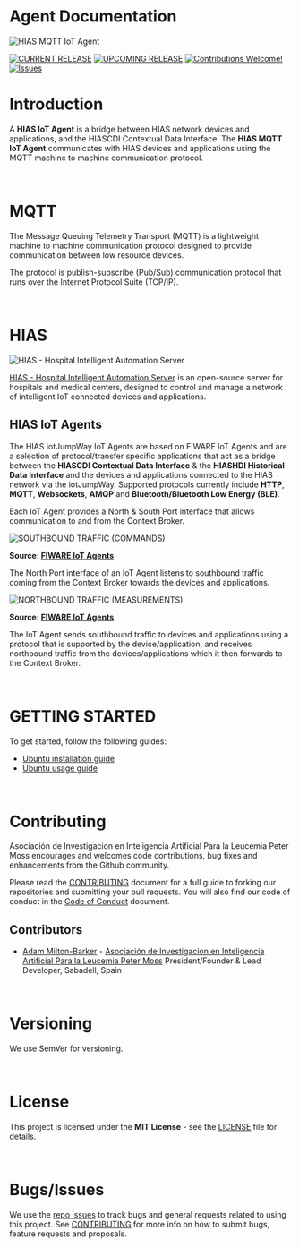 # Agent Documentation

![HIAS MQTT IoT Agent](img/project-banner.jpg)

[![CURRENT RELEASE](https://img.shields.io/badge/CURRENT%20RELEASE-3.1.0-blue.svg)](https://github.com/aiial/hias-mqtt-iot-agent/tree/release-3.1.0) [![UPCOMING RELEASE](https://img.shields.io/badge/DEV%20BRANCH-develop-blue.svg)](https://github.com/aiial/hias-mqtt-iot-agent/tree/develop) [![Contributions Welcome!](https://img.shields.io/badge/Contributions-Welcome-lightgrey.svg)](CONTRIBUTING.md)  [![Issues](https://img.shields.io/badge/Issues-Welcome-lightgrey.svg)](issues)

# Introduction

A **HIAS IoT Agent** is a bridge between HIAS network devices and applications, and the HIASCDI Contextual Data Interface. The **HIAS MQTT IoT Agent** communicates with HIAS devices and applications using the MQTT machine to machine communication protocol.

&nbsp;

# MQTT

The Message Queuing Telemetry Transport (MQTT) is a lightweight machine to machine communication protocol designed to provide communication between low resource devices.

The protocol is publish-subscribe (Pub/Sub) communication protocol that runs over the Internet Protocol Suite (TCP/IP).

&nbsp;

# HIAS

![HIAS - Hospital Intelligent Automation Server](img/hias-network-v3.jpg)

[HIAS - Hospital Intelligent Automation Server](https://github.com/aiial/HIAS-Core) is an open-source server for hospitals and medical centers, designed to control and manage a network of intelligent IoT connected devices and applications.

## HIAS IoT Agents

The HIAS iotJumpWay IoT Agents are based on FIWARE IoT Agents and are a selection of protocol/transfer specific applications that act as a bridge between the **HIASCDI Contextual Data Interface** & the **HIASHDI Historical Data Interface** and the devices and applications connected to the HIAS network via the iotJumpWay. Supported protocols currently include **HTTP**, **MQTT**, **Websockets**, **AMQP** and **Bluetooth/Bluetooth Low Energy (BLE)**.

Each IoT Agent provides a North & South Port interface that allows communication to and from the Context Broker.

![SOUTHBOUND TRAFFIC (COMMANDS)](img/southbound.jpg)

__Source: [FIWARE IoT Agents](https://fiware-tutorials.readthedocs.io/en/latest/iot-agent/index.html)__

The North Port interface of an IoT Agent listens to southbound traffic coming from the Context Broker towards the devices and applications.

![NORTHBOUND TRAFFIC (MEASUREMENTS)](img/southbound.jpg)

__Source: [FIWARE IoT Agents](https://fiware-tutorials.readthedocs.io/en/latest/iot-agent/index.html)__

The IoT Agent sends southbound traffic to devices and applications using a protocol that is supported by the device/application, and receives northbound traffic from the devices/applications which it then forwards to the Context Broker.

&nbsp;

# GETTING STARTED

To get started, follow the following guides:

- [Ubuntu installation guide](installation/ubuntu.md)
- [Ubuntu usage guide](usage/ubuntu.md)

&nbsp;

# Contributing
Asociación de Investigacion en Inteligencia Artificial Para la Leucemia Peter Moss encourages and welcomes code contributions, bug fixes and enhancements from the Github community.

Please read the [CONTRIBUTING](https://github.com/aiial/hias-mqtt-iot-agent/blob/main/CONTRIBUTING.md "CONTRIBUTING") document for a full guide to forking our repositories and submitting your pull requests. You will also find our code of conduct in the [Code of Conduct](https://github.com/aiial/hias-mqtt-iot-agent/blob/main/CODE-OF-CONDUCT.md) document.

## Contributors
- [Adam Milton-Barker](https://www.leukemiaairesearch.com/association/volunteers/adam-milton-barker "Adam Milton-Barker") - [Asociación de Investigacion en Inteligencia Artificial Para la Leucemia Peter Moss](https://www.leukemiaresearchassociation.ai "Asociación de Investigacion en Inteligencia Artificial Para la Leucemia Peter Moss") President/Founder & Lead Developer, Sabadell, Spain

&nbsp;

# Versioning
We use SemVer for versioning.

&nbsp;

# License
This project is licensed under the **MIT License** - see the [LICENSE](https://github.com/aiial/hias-mqtt-iot-agent/blob/main/LICENSE "LICENSE") file for details.

&nbsp;

# Bugs/Issues
We use the [repo issues](https://github.com/aiial/hias-mqtt-iot-agent/issues "repo issues") to track bugs and general requests related to using this project. See [CONTRIBUTING](https://github.com/aiial/hias-mqtt-iot-agent/CONTRIBUTING.md "CONTRIBUTING") for more info on how to submit bugs, feature requests and proposals.